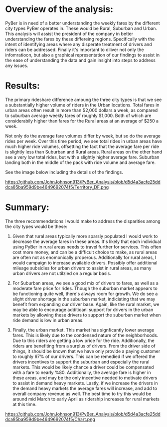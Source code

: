 #  Overview of the analysis:

PyBer is in need of a better understanding the weekly fares by the different city types PyBer operates in.  These would be Rural, Suburban and Urban.  This analysis will assist the president of the company in better understanding the fares by these differeing regions.  Specifically with the intent of identifying areas where any disperate treatment of drivers and riders can be addressed.   Finally it's important to diliver not only the infomratioon, but also a graphical representation of our findings to assist in the ease of understanding the data and gain insight into steps to address any issues.

#  Results:

The primary rideshare difference amoung the three city types is that we see a substantially higher volume of riders in the Urban locations.  Total fares in urban areas often result in more than $2,000 dollars a week, as compared to suburban average weekly fares of roughly $1,000.  Both of which are considerabily higher than fares for the Rural areas at an average of $250 a week.

Not only do the average fare volumes differ by week, but so do the average rides per week.  Over this time period, we see total rides in urban areas have much higher ride volumes, offsetting the fact that the average fare per ride is slightly less than Suburban and Rural areas.  Rural areas on the other hand see a very low total rides, but with a slightly higher average fare.  Suburban landing both in the middle of the pack with ride volume and average fare.

See the image below including the details of the findings.

https://github.com/JohnJohnson913/PyBer_Analysis/blob/d5d4a3acfe25dddca85ba959d9be4649692074f5/Territory_DF.png


#  Summary:

The three recommendations I would make to address the disparities among the city types would be these:

  1.  Given that rural areas typically more sparsly populated I would work to decrease the average fares in these areas.  It's likely that each individual using PyBer in rural areas needs to travel further for services.  This often cost more money, and can be a difficult choice to make, as rural areas are often not as enomonically properous.  Additionally for rural areas, I would campaign to increase available drivers.  Possibly offer additional mileage subsidies for urban drivers to assist in rural areas, as many urban drivers are not utilzied on a regular basis.

2.  For Suburban areas, we see a good mix of drivers to fares, as well as a moderate fare price for rides.  Though the suburban market appears to be functioning quite well, there's always room for growth.  We do see a slight driver shortage in the suburban market, indiciating that we may benefit from expanding our driver base.  Again, like the rural market, we may be able to encourage additioanl support for drivers in the urban markets by allowing these drivers to support the suburban market when ride demand is low in urban areas.

3.  Finally, the urban market.  This market has signficantly lower average fares.  This is likely due to the condensed nature of the neighborhoods.  Due to this riders are getting a low price for the ride.  Additionally, the riders are benefiting from a surplus of drivers.   From the driver side of things, it should be known that we have only provide a paying customer to roughly 67% of our drivers.   This can be remedied if we offered the drivers incentives to support the suburban and especially the rural markets.  This would be likely chance a driver could be compensated with a fare to nearly %80.  Additionally, the average fare is higher in these areas, and may be the only incentive needed to motivate drivers to assist in demand heavy markets.  Lastly, if we increase the drivers in the demand heavy markets the average fares will increase, and add to overall company revenue as well.  The best time to try this would be around mid March to early April as ridership increases for rural markets at this time.

https://github.com/JohnJohnson913/PyBer_Analysis/blob/d5d4a3acfe25dddca85ba959d9be4649692074f5/Chart.png
